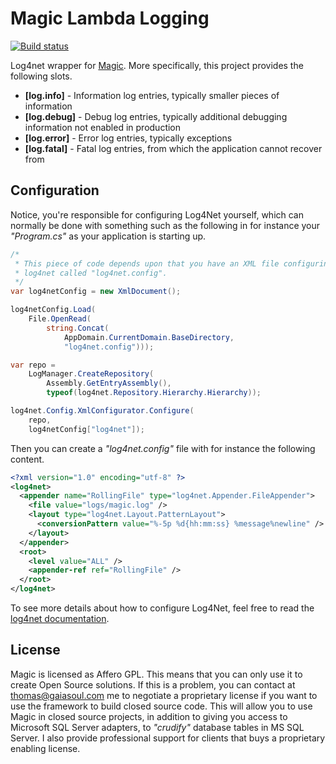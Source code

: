 
# Magic Lambda Logging

[![Build status](https://travis-ci.org/polterguy/magic.lambda.logging.svg?master)](https://travis-ci.org/polterguy/magic.lambda.logging)

Log4net wrapper for [Magic](https://github.com/polterguy/magic). More specifically, this project provides the following slots.

* __[log.info]__ - Information log entries, typically smaller pieces of information
* __[log.debug]__ - Debug log entries, typically additional debugging information not enabled in production
* __[log.error]__ - Error log entries, typically exceptions
* __[log.fatal]__ - Fatal log entries, from which the application cannot recover from

## Configuration

Notice, you're responsible for configuring Log4Net yourself, which can normally be done with something such as the following
in for instance your _"Program.cs"_ as your application is starting up.

```csharp
/*
 * This piece of code depends upon that you have an XML file configuring
 * log4net called "log4net.config".
 */
var log4netConfig = new XmlDocument();

log4netConfig.Load(
    File.OpenRead(
        string.Concat(
            AppDomain.CurrentDomain.BaseDirectory, 
            "log4net.config")));

var repo = 
    LogManager.CreateRepository(
        Assembly.GetEntryAssembly(), 
        typeof(log4net.Repository.Hierarchy.Hierarchy));

log4net.Config.XmlConfigurator.Configure(
    repo, 
    log4netConfig["log4net"]);
```

Then you can create a _"log4net.config"_ file with for instance the following content.

```xml
<?xml version="1.0" encoding="utf-8" ?>
<log4net>
  <appender name="RollingFile" type="log4net.Appender.FileAppender">
    <file value="logs/magic.log" />
    <layout type="log4net.Layout.PatternLayout">
      <conversionPattern value="%-5p %d{hh:mm:ss} %message%newline" />
    </layout>
  </appender>
  <root>
    <level value="ALL" />
    <appender-ref ref="RollingFile" />
  </root>
</log4net>
```

To see more details about how to configure Log4Net, feel free to 
read the [log4net documentation](https://logging.apache.org/log4net/release/features.html).

## License

Magic is licensed as Affero GPL. This means that you can only use it to create Open Source solutions.
If this is a problem, you can contact at thomas@gaiasoul.com me to negotiate a proprietary license if
you want to use the framework to build closed source code. This will allow you to use Magic in closed
source projects, in addition to giving you access to Microsoft SQL Server adapters, to _"crudify"_
database tables in MS SQL Server. I also provide professional support for clients that buys a
proprietary enabling license.
